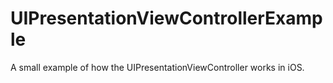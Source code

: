 # UIPresentationViewControllerExample
A small example of how the UIPresentationViewController works in iOS. 
